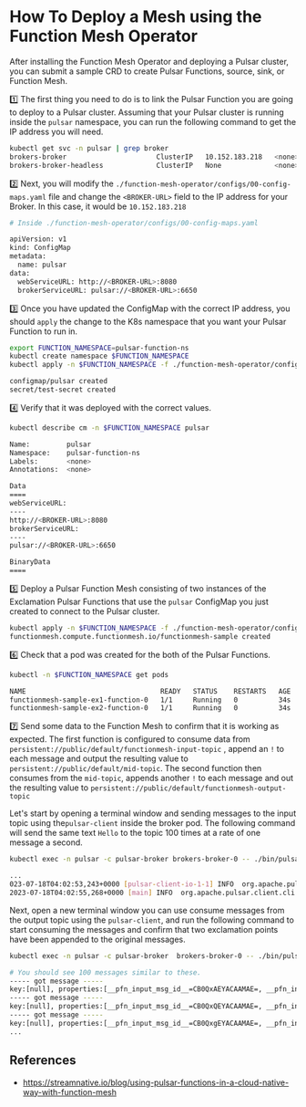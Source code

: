 # How To Deploy a Mesh using the Function Mesh Operator

After installing the Function Mesh Operator and deploying a Pulsar cluster, you can submit a sample CRD to create Pulsar
Functions, source, sink, or Function Mesh.

1️⃣ The first thing you need to do is to link the Pulsar Function you are going to deploy to a Pulsar cluster. Assuming that
your Pulsar cluster is running inside the `pulsar` namespace, you can run the following command to get the IP address 
you will need.

```bash
kubectl get svc -n pulsar | grep broker
brokers-broker                      ClusterIP   10.152.183.218   <none>        6650/TCP,8080/TCP                              3h6m
brokers-broker-headless             ClusterIP   None             <none>        6650/TCP,8080/TCP                              3h6m
```

2️⃣ Next, you will modify the `./function-mesh-operator/configs/00-config-maps.yaml` file and change the `<BROKER-URL>`
field to the IP address for your Broker. In this case, it would be `10.152.183.218`

```bash
# Inside ./function-mesh-operator/configs/00-config-maps.yaml

apiVersion: v1
kind: ConfigMap
metadata:
  name: pulsar
data:
  webServiceURL: http://<BROKER-URL>:8080
  brokerServiceURL: pulsar://<BROKER-URL>:6650
```

3️⃣ Once you have updated the ConfigMap with the correct IP address, you should `apply` the change to the K8s namespace 
that you want your Pulsar Function to run in.

```bash
export FUNCTION_NAMESPACE=pulsar-function-ns
kubectl create namespace $FUNCTION_NAMESPACE
kubectl apply -n $FUNCTION_NAMESPACE -f ./function-mesh-operator/configs/00-config-maps.yaml 

configmap/pulsar created
secret/test-secret created
```

4️⃣ Verify that it was deployed with the correct values.

```bash
kubectl describe cm -n $FUNCTION_NAMESPACE pulsar

Name:         pulsar
Namespace:    pulsar-function-ns
Labels:       <none>
Annotations:  <none>

Data
====
webServiceURL:
----
http://<BROKER-URL>:8080
brokerServiceURL:
----
pulsar://<BROKER-URL>:6650

BinaryData
====
```

5️⃣ Deploy a Pulsar Function Mesh consisting of two instances of the Exclamation Pulsar Functions that use the `pulsar` 
ConfigMap you just created to connect to the Pulsar cluster.  

```bash
kubectl apply -n $FUNCTION_NAMESPACE -f ./function-mesh-operator/configs/00-functionmesh-getting-started.yaml 
functionmesh.compute.functionmesh.io/functionmesh-sample created
```

6️⃣ Check that a pod was created for the both of the Pulsar Functions.

```bash
kubectl -n $FUNCTION_NAMESPACE get pods

NAME                                 READY   STATUS    RESTARTS   AGE
functionmesh-sample-ex1-function-0   1/1     Running   0          34s
functionmesh-sample-ex2-function-0   1/1     Running   0          34s
```

7️⃣ Send some data to the Function Mesh to confirm that it is working as expected. The first function is configured to 
consume data from `persistent://public/default/functionmesh-input-topic` , append an `!` to each message and output the 
resulting value to `persistent://public/default/mid-topic`. The second function then consumes from the `mid-topic`, 
appends another `!` to each message and out the resulting value to `persistent://public/default/functionmesh-output-topic`

Let's start by opening a terminal window and sending messages to the input topic using the`pulsar-client` inside the 
broker pod. The following command will send the same text `Hello` to the topic 100 times at a rate of one message a second.

```bash
kubectl exec -n pulsar -c pulsar-broker brokers-broker-0 -- ./bin/pulsar-client produce -m "Hello Function Mesh" -n 100 -r 1 persistent://public/default/functionmesh-input-topic

...
023-07-18T04:02:53,243+0000 [pulsar-client-io-1-1] INFO  org.apache.pulsar.client.impl.ClientCnx - [id: 0x9b8bafd4, L:/10.1.192.68:36632 ! R:brokers-broker-1.brokers-broker-headless.pulsar.svc.cluster.local/10.1.192.123:6650] Disconnected
2023-07-18T04:02:55,268+0000 [main] INFO  org.apache.pulsar.client.cli.PulsarClientTool - 100 messages successfully produced
```

Next, open a new terminal window you can use consume messages from the output topic using the `pulsar-client`, and run 
the following command to start consuming the messages and confirm that two exclamation points have been appended to the 
original messages.

```bash
kubectl exec -n pulsar -c pulsar-broker  brokers-broker-0 -- ./bin/pulsar-client consume -s my-sub -n 0 -p Earliest persistent://public/default/functionmesh-output-topic

# You should see 100 messages similar to these.
----- got message -----
key:[null], properties:[__pfn_input_msg_id__=CB0QxAEYACAAMAE=, __pfn_input_topic__=persistent://public/default/mid-topic-partition-0], content:Hello Function Mesh!!
----- got message -----
key:[null], properties:[__pfn_input_msg_id__=CB0QxQEYACAAMAE=, __pfn_input_topic__=persistent://public/default/mid-topic-partition-0], content:Hello Function Mesh!!
----- got message -----
key:[null], properties:[__pfn_input_msg_id__=CB0QxgEYACAAMAE=, __pfn_input_topic__=persistent://public/default/mid-topic-partition-0], content:Hello Function Mesh!!
...
```

References
------------
- https://streamnative.io/blog/using-pulsar-functions-in-a-cloud-native-way-with-function-mesh